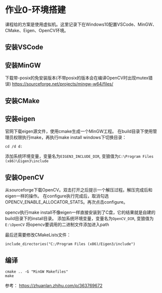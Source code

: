 # 作业0-环境搭建

课程给的方案是使用虚拟机。这里记录下在Windows10配置VSCode、MinGW、CMake、Eigen、OpenCV环境。

## 安装VSCode

## 安装MinGW
下载带-posix的免安装版本(不带posix的版本会在编译OpenCV时出现mutex错误)
https://sourceforge.net/projects/mingw-w64/files/


## 安装CMake

## 安装eigen

官网下载eigen源文件，使用cmake生成一个MinGW工程。
在build目录下使用管理员权限执行make，再执行make install
windows下切换目录：
```
cd /d d:
```

添加系统环境变量，变量名为`EIGEN3_INCLUDE_DIR`, 变狼值为`C:\Program Files (x86)\Eigen3\include`

## 安装OpenCV

从sourceforge下载OpenCV。双击打开之后提示一个解压过程。解压完成后和eigen一样的操作。
在configure执行完成后，取消勾选OPENCV_ENABLE_ALLOCATOR_STATS。再次点击configure。

opencv执行make install不像eigen一样直接安装到了C盘，它的结果就是自建的build目录下的install目录。
添加系统环境变量，变量名为`OpenCV_DIR`, 变狼值为`E:\OpenCV`
将opencv要调用的二进制文件添加进入path


最后还需要修改CMakeLists文件：
```
include_directories("C:/Program Files (x86)/Eigen3/include")
```

## 编译

```
cmake .. -G "MinGW Makefiles"
make
```



参考：
https://zhuanlan.zhihu.com/p/363769672